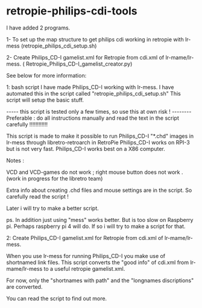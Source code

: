 # retropie-philips-cdi-tools
I have added 2 programs.

1- To set up the map structure to get philips cdi working in retropie with lr-mess
(retropie_philips_cdi_setup.sh)

2- Create Philips_CD-I gamelist.xml for Retropie from cdi.xml of lr-mame/lr-mess.
( Retropie_Philips_CD-I_gamelist_creator.py)

See below for more information:

1: 
bash script 
I have made Philips_CD-I working with lr-mess.
I have automated this in the script called "retropie_philips_cdi_setup.sh"
This script will setup the basic stuff.

----- this script is tested only a few times, so use this at own risk ! --------
Preferable : do all instructions manually and read the text in the script carefully !!!!!!!!!!!!

This script is made to make it possible to run Philips_CD-I "*.chd" images in lr-mess through libretro-retroarch in RetroPie
Philips_CD-I works on RPI-3 but is not very fast. 
Philips_CD-I works best on a X86 computer. 

Notes :

VCD and VCD-games do not work ;
right mouse button does not work . (work in progress for the libretro team)

Extra info about creating .chd files and mouse settings are in the script.
So carefully read the script !

Later i will try to make a better script.

ps.
In addition just using "mess" works better.
But is too slow on Raspberry pi.
Perhaps raspberry pi 4 will do.
If so i will try to make a script for that.

2:
Create Philips_CD-I gamelist.xml for Retropie from cdi.xml of lr-mame/lr-mess.

When you use lr-mess for running Philips_CD-I you make use of shortnamed link files.
This script converts the "good info" of cdi.xml from lr-mame/lr-mess to a useful retropie gamelist.xml.

For now, only the "shortnames with path" and the "longnames discriptions" are converted. 

You can read the script to find out more.
